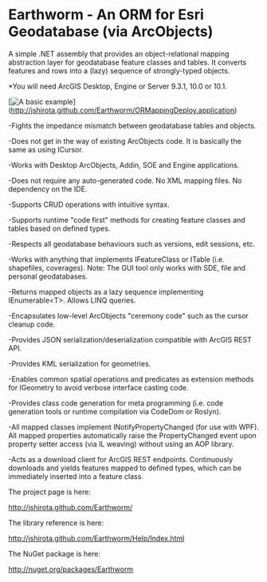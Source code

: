 Earthworm - An ORM for Esri Geodatabase (via ArcObjects)
=========

A simple .NET assembly that provides an object-relational mapping abstraction layer for geodatabase feature classes and tables. It converts features and rows into a (lazy) sequence of strongly-typed objects.

*You will need ArcGIS Desktop, Engine or Server 9.3.1, 10.0 or 10.1.

[![A basic example](https://raw.github.com/jshirota/Earthworm/gh-pages/images/screenshot.png "Click here to start!")]
(http://jshirota.github.com/Earthworm/ORMappingDeploy.application)

-Fights the impedance mismatch between geodatabase tables and objects.

-Does not get in the way of existing ArcObjects code.  It is basically the same as using ICursor.

-Works with Desktop ArcObjects, Addin, SOE and Engine applications.

-Does not require any auto-generated code.  No XML mapping files.  No dependency on the IDE.

-Supports CRUD operations with intuitive syntax.

-Supports runtime "code first" methods for creating feature classes and tables based on defined types.

-Respects all geodatabase behaviours such as versions, edit sessions, etc.

-Works with anything that implements IFeatureClass or ITable (i.e. shapefiles, coverages).  Note: The GUI tool only works with SDE, file and personal geodatabases.

-Returns mapped objects as a lazy sequence implementing IEnumerable\<T\>.  Allows LINQ queries.

-Encapsulates low-level ArcObjects "ceremony code" such as the cursor cleanup code.

-Provides JSON serialization/deserialization compatible with ArcGIS REST API.

-Provides KML serialization for geometries.

-Enables common spatial operations and predicates as extension methods for IGeometry to avoid verbose interface casting code.

-Provides class code generation for meta programming (i.e. code generation tools or runtime compilation via CodeDom or Roslyn).

-All mapped classes implement INotifyPropertyChanged (for use with WPF).  All mapped properties automatically raise the PropertyChanged event upon property setter access (via IL weaving) without using an AOP library.

-Acts as a download client for ArcGIS REST endpoints.  Continuously downloads and yields features mapped to defined types, which can be immediately inserted into a feature class.

The project page is here:

http://jshirota.github.com/Earthworm/

The library reference is here:

http://jshirota.github.com/Earthworm/Help/Index.html

The NuGet package is here:

http://nuget.org/packages/Earthworm
